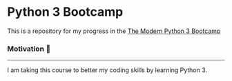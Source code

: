 # Python 3 Bootcamp
This is a repository for my progress in the [The Modern Python 3 Bootcamp](https://www.udemy.com/course/the-modern-python3-bootcamp/)

### Motivation :rocket:
--------------
I am taking this course to better my coding skills by learning Python 3.